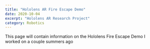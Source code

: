 ```yaml
---
title: "Hololens AR Fire Escape Demo"
date: 2020-10-04
excerpt: "Hololens AR Research Project"
category: Robotics
---
```


This page will contain information on the Hololens Fire Escape Demo I worked on a couple summers ago

